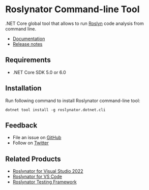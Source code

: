 # Roslynator Command-line Tool

.NET Core global tool that allows to run [Roslyn](https://github.com/dotnet/roslyn) code analysis from command line.

* [Documentation](https://github.com/josefpihrt/roslynator/blob/master/docs/cli/README.md)
* [Release notes](https://github.com/josefpihrt/roslynator/blob/master/CommandLine/ChangeLog.md)

## Requirements

* .NET Core SDK 5.0 or 6.0

## Installation

Run following command to install Roslynator command-line tool:
```shell
dotnet tool install -g roslynator.dotnet.cli
```

## Feedback

* File an issue on [GitHub](https://github.com/josefpihrt/roslynator/issues/new)
* Follow on [Twitter](https://twitter.com/roslynator)

## Related Products

* [Roslynator for Visual Studio 2022](https://marketplace.visualstudio.com/items?itemName=josefpihrt.Roslynator2022)
* [Roslynator for VS Code](https://marketplace.visualstudio.com/items?itemName=josefpihrt-vscode.roslynator)
* [Roslynator Testing Framework](https://www.nuget.org/packages/Roslynator.Testing.CSharp.Xunit)

